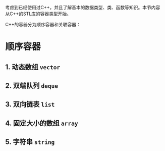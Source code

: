 考虑到已经使用过C++，并且了解基本的数据类型、类、函数等知识。本节内容从C++的STL库的容器类型开始。

C++的容器分为顺序容器和关联容器：

# 顺序容器
## 1. 动态数组 `vector`

## 2. 双端队列 `deque`

## 3. 双向链表 `list`

## 4. 固定大小的数组 `array`

## 5. 字符串 `string`
